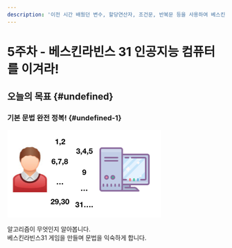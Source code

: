```yaml
---
description: '이전 시간 배웠던 변수, 할당연산자, 조건문, 반복문 등을 사용하여 베스킨라빈스 31 게임을 만들어봅니다.'
---
```


# 5주차 - 베스킨라빈스 31 인공지능 컴퓨터를 이겨라!

## 오늘의 목표  {#undefined}

### 기본 문법 완전 정복!  {#undefined-1}

![](../.gitbook/assets/image%20%2835%29.png)

알고리즘이 무엇인지 알아봅니다.   
베스킨라빈스31 게임을 만들며 문법을 익숙하게 합니다.

